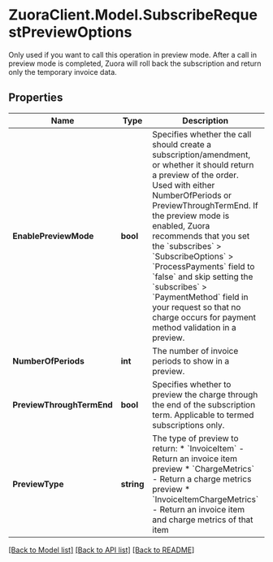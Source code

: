 # ZuoraClient.Model.SubscribeRequestPreviewOptions
Only used if you want to call this operation in preview mode. After a call in preview mode is completed, Zuora will roll back the subscription and return only the temporary invoice data. 

## Properties

Name | Type | Description | Notes
------------ | ------------- | ------------- | -------------
**EnablePreviewMode** | **bool** | Specifies whether the call should create a subscription/amendment, or whether it should return a preview of the order. Used with either NumberOfPeriods or PreviewThroughTermEnd.   If the preview mode is enabled, Zuora recommends that you set the &#x60;subscribes&#x60; &gt; &#x60;SubscribeOptions&#x60; &gt; &#x60;ProcessPayments&#x60; field to &#x60;false&#x60; and skip setting the &#x60;subscribes&#x60; &gt; &#x60;PaymentMethod&#x60; field in your request so that no charge occurs for payment method validation in a preview.  | [optional] 
**NumberOfPeriods** | **int** | The number of invoice periods to show in a preview.  | [optional] 
**PreviewThroughTermEnd** | **bool** | Specifies whether to preview the charge through the end of the subscription term. Applicable to termed subscriptions only.  | [optional] 
**PreviewType** | **string** | The type of preview to return:   * &#x60;InvoiceItem&#x60; - Return an invoice item preview  * &#x60;ChargeMetrics&#x60; - Return a charge metrics preview  * &#x60;InvoiceItemChargeMetrics&#x60; - Return an invoice item and charge metrics of that item  | [optional] [default to PreviewTypeEnum.InvoiceItem]

[[Back to Model list]](../README.md#documentation-for-models) [[Back to API list]](../README.md#documentation-for-api-endpoints) [[Back to README]](../README.md)

